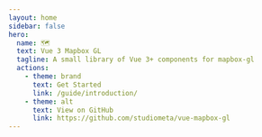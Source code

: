```yaml
---
layout: home
sidebar: false
hero:
  name: 🗺
  text: Vue 3 Mapbox GL
  tagline: A small library of Vue 3+ components for mapbox-gl
  actions:
    - theme: brand
      text: Get Started
      link: /guide/introduction/
    - theme: alt
      text: View on GitHub
      link: https://github.com/studiometa/vue-mapbox-gl
---
```

